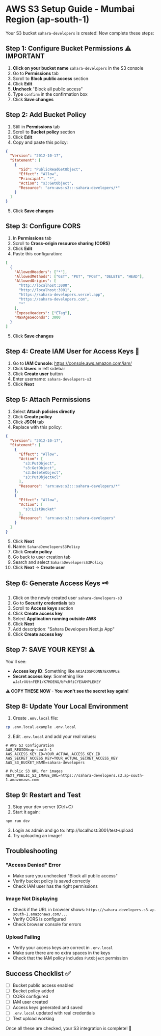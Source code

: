 # AWS S3 Setup Guide - Mumbai Region (ap-south-1)

Your S3 bucket `sahara-developers` is created! Now complete these steps:

## Step 1: Configure Bucket Permissions ⚠️ IMPORTANT

1. **Click on your bucket name** `sahara-developers` in the S3 console
2. Go to **Permissions** tab
3. Scroll to **Block public access** section
4. Click **Edit**
5. **Uncheck** "Block all public access"
6. Type `confirm` in the confirmation box
7. Click **Save changes**

## Step 2: Add Bucket Policy

1. Still in **Permissions** tab
2. Scroll to **Bucket policy** section
3. Click **Edit**
4. Copy and paste this policy:

```json
{
  "Version": "2012-10-17",
  "Statement": [
    {
      "Sid": "PublicReadGetObject",
      "Effect": "Allow",
      "Principal": "*",
      "Action": "s3:GetObject",
      "Resource": "arn:aws:s3:::sahara-developers/*"
    }
  ]
}
```

5. Click **Save changes**

## Step 3: Configure CORS

1. In **Permissions** tab
2. Scroll to **Cross-origin resource sharing (CORS)**
3. Click **Edit**
4. Paste this configuration:

```json
[
  {
    "AllowedHeaders": ["*"],
    "AllowedMethods": ["GET", "PUT", "POST", "DELETE", "HEAD"],
    "AllowedOrigins": [
      "http://localhost:3000",
      "http://localhost:3001",
      "https://sahara-developers.vercel.app",
      "https://sahara-developers.com",
      "*"
    ],
    "ExposeHeaders": ["ETag"],
    "MaxAgeSeconds": 3000
  }
]
```

5. Click **Save changes**

## Step 4: Create IAM User for Access Keys 🔑

1. Go to **IAM Console**: https://console.aws.amazon.com/iam/
2. Click **Users** in left sidebar
3. Click **Create user** button
4. Enter username: `sahara-developers-s3`
5. Click **Next**

## Step 5: Attach Permissions

1. Select **Attach policies directly**
2. Click **Create policy**
3. Click **JSON** tab
4. Replace with this policy:

```json
{
  "Version": "2012-10-17",
  "Statement": [
    {
      "Effect": "Allow",
      "Action": [
        "s3:PutObject",
        "s3:GetObject",
        "s3:DeleteObject",
        "s3:PutObjectAcl"
      ],
      "Resource": "arn:aws:s3:::sahara-developers/*"
    },
    {
      "Effect": "Allow",
      "Action": [
        "s3:ListBucket"
      ],
      "Resource": "arn:aws:s3:::sahara-developers"
    }
  ]
}
```

5. Click **Next**
6. Name: `SaharaDevelopersS3Policy`
7. Click **Create policy**
8. Go back to user creation tab
9. Search and select `SaharaDevelopersS3Policy`
10. Click **Next** → **Create user**

## Step 6: Generate Access Keys 🗝️

1. Click on the newly created user `sahara-developers-s3`
2. Go to **Security credentials** tab
3. Scroll to **Access keys** section
4. Click **Create access key**
5. Select **Application running outside AWS**
6. Click **Next**
7. Add description: "Sahara Developers Next.js App"
8. Click **Create access key**

## Step 7: SAVE YOUR KEYS! ⚠️

You'll see:
- **Access key ID**: Something like `AKIAIOSFODNN7EXAMPLE`
- **Secret access key**: Something like `wJalrXUtnFEMI/K7MDENG/bPxRfiCYEXAMPLEKEY`

**⚠️ COPY THESE NOW - You won't see the secret key again!**

## Step 8: Update Your Local Environment

1. Create `.env.local` file:

```bash
cp .env.local.example .env.local
```

2. Edit `.env.local` and add your real values:

```env
# AWS S3 Configuration
AWS_REGION=ap-south-1
AWS_ACCESS_KEY_ID=YOUR_ACTUAL_ACCESS_KEY_ID
AWS_SECRET_ACCESS_KEY=YOUR_ACTUAL_SECRET_ACCESS_KEY
AWS_S3_BUCKET_NAME=sahara-developers

# Public S3 URL for images
NEXT_PUBLIC_S3_IMAGE_URL=https://sahara-developers.s3.ap-south-1.amazonaws.com
```

## Step 9: Restart and Test

1. Stop your dev server (Ctrl+C)
2. Start it again:
```bash
npm run dev
```

3. Login as admin and go to: http://localhost:3001/test-upload
4. Try uploading an image!

## Troubleshooting

### "Access Denied" Error
- Make sure you unchecked "Block all public access"
- Verify bucket policy is saved correctly
- Check IAM user has the right permissions

### Image Not Displaying
- Check if the URL in browser shows: `https://sahara-developers.s3.ap-south-1.amazonaws.com/...`
- Verify CORS is configured
- Check browser console for errors

### Upload Failing
- Verify your access keys are correct in `.env.local`
- Make sure there are no extra spaces in the keys
- Check that the IAM policy includes `PutObject` permission

## Success Checklist ✅

- [ ] Bucket public access enabled
- [ ] Bucket policy added
- [ ] CORS configured
- [ ] IAM user created
- [ ] Access keys generated and saved
- [ ] `.env.local` updated with real credentials
- [ ] Test upload working

Once all these are checked, your S3 integration is complete! 🎉